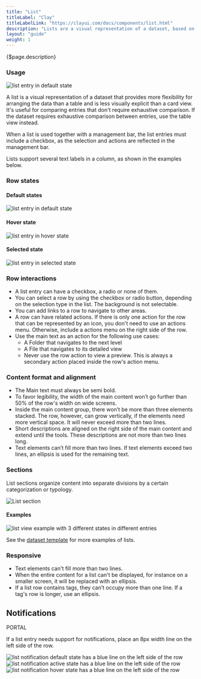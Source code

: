```yaml
---
title: "List"
titleLabel: "Clay"
titleLabelLink: "https://clayui.com/docs/components/list.html"
description: "Lists are a visual representation of a dataset, based on groups of related content, that is organized vertically."
layout: "guide"
weight: 1
---
```


<div class="page-description">{$page.description}</div>

### Usage

![list entry in default state](../../../images/ListViewDefault.jpg)

A list is a visual representation of a dataset that provides more flexibility for arranging the data than a table and is less visually explicit than a card view. It's useful for comparing entries that don't require exhaustive comparison. If the dataset requires exhaustive comparison between entries, use the table view instead.

When a list is used together with a management bar, the list entries must include a checkbox, as the selection and actions are reflected in the management bar.

Lists support several text labels in a column, as shown in the examples below.


### Row states

#### Default states

![list entry in default state](../../../images/ListViewDefault.jpg)

#### Hover state

![list entry in hover state](../../../images/ListViewHover.jpg)

#### Selected state

![list entry in selected state](../../../images/ListViewActive.jpg)

### Row interactions

* A list entry can have a checkbox, a radio or none of them.
* You can select a row by using the checkbox or radio button, depending on the selection type in the list. The background is not selectable.
* You can add links to a row to navigate to other areas.
* A row can have related actions. If there is only one action for the row that can be represented by an icon, you don't need to use an actions menu. Otherwise, include a actions menu on the right side of the row.
* Use the main text as an action for the following use cases:
	* A Folder that navigates to the next level
	* A File that navigates to its detailed view
	* Never use the row action to view a preview. This is always a secondary action placed inside the row's action menu.

### Content format and alignment

* The Main text must always be semi bold.
* To favor legibility, the width of the main content won’t go further than 50% of the row's width on wide screens.
* Inside the main content group, there won’t be more than three elements stacked. The row, however, can grow vertically, if the elements need more vertical space. It will never exceed more than two lines.
* Short descriptions are aligned on the right side of the main content and extend until the tools. These descriptions are not more than two lines long.
* Text elements can’t fill more than two lines. If text elements exceed two lines, an ellipsis is used for the remaining text.


### Sections
List sections organize content into separate divisions by a certain categorization or typology.

![List section](../../../images/ListViewGroupSeparator.jpg)

#### Examples

![list view example with 3 different states in different entries](../../../images/ListViewExample.jpg)

See the [dataset template](../Templates/datasetTemplate.html) for more examples of lists.

### Responsive

* Text elements can't fill more than two lines.
* When the entire content for a list can't be displayed, for instance on a smaller screen, it will be replaced with an ellipsis.
* If a list row contains tags, they can’t occupy more than one line. If a tag's row is longer, use an ellipsis.

## Notifications
<span class="label label-info">PORTAL</span>

If a list entry needs support for notifications, place an 8px width line on the left side of the row.

![list notification default state has a blue line on the left side of the row](../../../images/ListNotificationDefault.jpg)
![list notification active state has a blue line on the left side of the row](../../../images/ListNotificationActive.jpg)
![list notification hover state has a blue line on the left side of the row](../../../images/ListNotificationHover.jpg)
